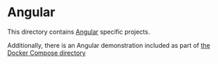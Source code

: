 # Angular

This directory contains [Angular](https://angular.io/cli) specific projects. 

Additionally, there is an Angular demonstration included as part of [the Docker Compose directory](../Docker%20Compose/ChoreHelper/apps/choreui/README.md)
